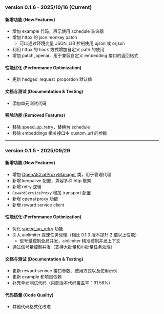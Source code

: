 ### version 0.1.6 - 2025/10/16 (Current)

#### 新增功能 (New Features)
* 增加 example 代码，展示使用 schedule 装饰器
* 增加 httpx 的 json monkey patch
  * 可以通过环境变量 JSON_LIB 控制使用 ujson 或 orjson
* 利用 httpx 的 hook 方式增加自定义 path 的使用
* 增加 patch_openai，用于兼容自定义 embedding 接口的返回格式

#### 性能优化 (Performance Optimization)
* 更新 hedged_request_proportion 默认值

#### 文档与测试 (Documentation & Testing)
* 添加单元测试代码

#### 移除功能 (Removed Features)
* 移除 speed_up_retry，替换为 schedule
* 移除 embeddings 相关接口中 custom_url 的参数

---

### version 0.1.5 - 2025/09/29

#### 新增功能 (New Features)
* 增加 [OpenAIChatProxyManager](file:///Users/hailinsun/Documents/sunhailin-Leo/github/python-projects/QReward/qreward/client/openai.py#L349-L435) 类，用于管理代理
* 新增 keepalive 配置，兼容多种 http 框架
* 新增 retry 逻辑
* `RewardServiceProxy` 增加 transport 配置
* 新增 openai proxy 功能
* 新增 reward service client

#### 性能优化 (Performance Optimization)
* 优化 [speed_up_retry](file:///Users/hailinsun/Documents/sunhailin-Leo/github/python-projects/QReward/qreward/utils/retry.py#L293-L841) 功能
* 引入 aiolimiter 提速任务处理（相比 0.1.0 版本提升 2 倍以上性能）
  * 信号量控制全局并发，aiolimiter 精准控制并发上下文
* 通过信号量控制并发（支持大批量和小批量任务处理）

#### 文档与测试 (Documentation & Testing)
* 更新 reward service 接口参数、使用方式以及使用示例
* 更新 example 和项目依赖
* 补充单元测试代码（内部版本代码覆盖率：91.56%）

#### 代码质量 (Code Quality)
* 其他代码格式化改进